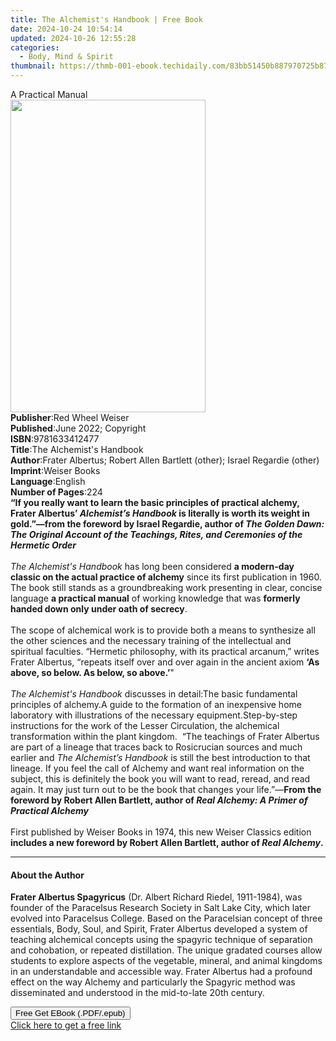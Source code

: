 ```yaml
---
title: The Alchemist's Handbook | Free Book
date: 2024-10-24 10:54:14
updated: 2024-10-26 12:55:28
categories:
  - Body, Mind & Spirit
thumbnail: https://thmb-001-ebook.techidaily.com/83bb51450b887970725b87cae9b1c57c62173126305c0ceb45cfc00ce7fe64cd.jpg
---
```

<main id="book-container">
  <div class="flex flex-col">
    <div class="book-brief flex-1 py-6 px-4 sm:p-6 md:py-10 md:px-8">
      <!-- brief-->
      <div class="book-brief-main">A Practical Manual</div>
    </div>
    <div
      class="book-meta-info flex-1 grid gap-4 col-start-1 col-end-3 row-start-1 sm:mb-6 sm:grid-cols-4 lg:gap-6 lg:col-start-2 lg:row-end-6 lg:row-span-6 lg:mb-0"
    >
      <div
        class="book-meta-info-left place-content-center mt-4 p-4 text-sm leading-6 col-start-2 col-span-2 dark:text-slate-400"
      >
        <img
          class="w-full h-500 object-cover rounded-lg sm:h-255 sm:col-span-2 lg:col-span-full"
          src="https://img-001-ebook.techidaily.com/6c1566d63f61100b4cc32d878a8779a3c96d3b16ef72827c4b011993becb0564.jpg"
          alt=""
          width="312"
          height="500"
        />
      </div>
      <div
        class="book-meta-info-right mt-2 col-start-1 row-start-2 col-span-3 self-center"
      >
        <!-- meta data  -->
        <div class="flex flex-col px-4 md:px-8">
          <div class="flex-1">
            <strong>Publisher</strong>:<span class="px-2"
              >Red Wheel Weiser</span
            >
          </div>
          <div class="flex-1">
            <strong>Published</strong>:<span class="px-2"
              >June 2022; Copyright</span
            >
          </div>
          <div class="flex-1">
            <strong>ISBN</strong>:<span class="px-2">9781633412477</span>
          </div>
          <div class="flex-1">
            <strong>Title</strong>:<span class="px-2"
              >The Alchemist&#39;s Handbook</span
            >
          </div>
          <div class="flex-1">
            <strong>Author</strong>:<span class="px-2"
              >Frater Albertus; Robert Allen Bartlett (other); Israel Regardie
              (other)</span
            >
          </div>
          <div class="flex-1">
            <strong>Imprint</strong>:<span class="px-2">Weiser Books</span>
          </div>
          <div class="flex-1">
            <strong>Language</strong>:<span class="px-2">English</span>
          </div>
          <div class="flex-1">
            <strong>Number of Pages</strong>:<span class="px-2">224</span>
          </div>
        </div>
      </div>
    </div>
    <div class="book-description flex-1 py-6 px-4 sm:p-6 md:py-10 md:px-8">
      <div class="book-description-main">
        <div accordion-content="" id="description">
          <b
            >“If you really want to learn the basic principles of practical
            alchemy, Frater Albertus’ <i>Alchemist’s Handbook </i>is literally
            is worth its weight in gold.”—from the foreword by Israel Regardie,
            author of
            <i
              >The Golden Dawn: The Original Account of the Teachings, Rites,
              and Ceremonies of the Hermetic Order</i
            ></b
          ><br /><br /><i>The Alchemist's Handbook </i>has long been
          considered&nbsp;<b
            >a modern-day classic on the actual practice of alchemy</b
          >
          since its first publication in 1960. The book still stands as a
          groundbreaking work presenting in clear, concise language
          <b>a practical manual</b> of working knowledge that was
          <b>formerly handed down only under oath of secrecy</b>.<br /><br />The
          scope of alchemical work is to provide both a means to synthesize all
          the other sciences and the necessary training of the intellectual and
          spiritual faculties. “Hermetic philosophy, with its practical
          arcanum,” writes Frater Albertus, “repeats itself over and over again
          in the ancient axiom
          <b>‘As above, so below. As below, so above.’</b>"<br /><br /><i
            >The Alchemist's Handbook</i
          >&nbsp;discusses in detail:The basic fundamental principles of
          alchemy.A guide to the formation of an inexpensive home laboratory
          with illustrations of the necessary equipment.Step-by-step
          instructions for the work of the Lesser Circulation, the alchemical
          transformation within the plant kingdom.&nbsp; “The teachings of
          Frater Albertus are part of a lineage that traces back to Rosicrucian
          sources and much earlier and <i>The Alchemist’s Handbook</i> is still
          the best introduction to that lineage. If you feel the call of Alchemy
          and want real information on the subject, this is definitely the book
          you will want to read, reread, and read again. It may just turn out to
          be the book that changes your life.”—<b
            >From the foreword by Robert Allen Bartlett, author of
            <i>Real Alchemy: A Primer of Practical Alchemy</i></b
          ><br /><br />First published by Weiser Books in 1974, this new Weiser
          Classics edition
          <b
            >includes a new foreword by Robert Allen Bartlett, author of&nbsp;<i
              >Real Alchemy</i
            >.</b
          >
        </div>
        <div class="accordion-fader"></div>
      </div>
    </div>
    <div class="book-excerpts flex-1 py-6 px-4 sm:p-6 md:py-10 md:px-8">
      <!-- excerpts-->
      <div class="book-excerpts-main">
        <hr />
        <h4 class="placeholder placeholder-heading">
          <span>About the Author</span>
        </h4>
        <p>
          <b>Frater Albertus Spagyricus</b> (Dr. Albert Richard Riedel,
          1911-1984), was founder of the Paracelsus Research Society in Salt
          Lake City, which later evolved into Paracelsus College. Based on the
          Paracelsian concept of three essentials, Body, Soul, and Spirit,
          Frater Albertus developed a system of teaching alchemical concepts
          using the spagyric technique of separation and cohobation, or repeated
          distillation. The unique gradated courses allow students to explore
          aspects of the vegetable, mineral, and animal kingdoms in an
          understandable and accessible way. Frater Albertus had a profound
          effect on the way Alchemy and particularly the Spagyric method was
          disseminated and understood in the mid-to-late 20th century.
        </p>
      </div>
    </div>
    <div
      class="book-about-author flex-1 py-6 px-4 sm:p-6 md:py-10 md:px-8"
    ></div>
    <div class="book-free-get flex-1 py-6 px-4 sm:p-6 md:py-10 md:px-8">
      <button
        id="btn-free-get"
        class="bg-blue-500 hover:bg-blue-700 text-white font-bold py-2 px-4 rounded"
      >
        Free Get EBook (.PDF/.epub)
      </button>
      <div id="countdown-display" class="px-2 text-lg mt-2"></div>
      <a
        id="free-link"
        class="hidden bg-blue-500 hover:bg-blue-700 text-white font-bold py-2 px-4 rounded"
        href="https://www.ebooks.com/en-us/book/210367970/the-alchemist-s-handbook/frater-albertus/"
        target="_blank"
        >Click here to get a free link</a
      >
    </div>
    <script>
      let countdownTime = 0;
      let countdownInterval = null;
      document
        .getElementById('btn-free-get')
        .addEventListener('click', startCountdown);
      function startCountdown() {
        countdownTime = new Date().getTime() + 60000 * 3;
        countdownInterval = setInterval(updateCountdown, 1000);
        document.getElementById('btn-free-get').disabled = true;
        document
          .getElementById('btn-free-get')
          .classList.add('bg-gray-500', 'cursor-not-allowed');
      }
      function updateCountdown() {
        let currentTime = new Date().getTime();
        let timeLeft = countdownTime - currentTime;
        let secondsLeft = Math.floor(timeLeft / 1000);
        document.getElementById('countdown-display').innerHTML =
          `Remaining time: ${secondsLeft} seconds.`;
        if (secondsLeft <= 0) {
          clearInterval(countdownInterval);
          document.getElementById('btn-free-get').classList.add('hidden');
          document.getElementById('free-link').classList.remove('hidden');
          document.getElementById('countdown-display').innerHTML = '';
        }
      }
    </script>
  </div>
</main>
